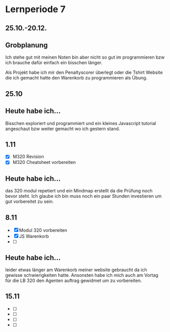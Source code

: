# Lernperiode 7
## 25.10.-20.12.

## Grobplanung
Ich stehe gut mit meinen Noten bin aber nicht so gut im programmieren bzw ich brauche dafür einfach ein bisschen länger.

Als Projekt habe ich mir den Penaltyscorer überlegt oder die Tshirt Website die ich gemacht hatte den Warenkorb zu programmieren als Übung.

## 25.10

## Heute habe ich...
Bisschen exploriert und programmiert und ein kleines Javascript tutorial angeschaut bzw weiter gemacht wo ich gestern stand. 

## 1.11
- [x] M320 Revision
- [x] M320 Cheatsheet vorbereiten

## Heute habe ich...
das 320 modul repetiert und ein Mindmap erstellt da die Prüfung noch bevor steht. Ich glaube ich bin muss noch ein paar Stunden investieren um gut vorbereitet zu sein.

## 8.11
- [x] Modul 320 vorbereiten
- [x] JS Warenkorb
- [ ]  

## Heute habe ich...
leider etwas länger am Warenkorb meiner website gebraucht da ich gewisse schwierigkeiten hatte. Ansonsten habe ich mich auch am Vortag für die LB 320 den Agenten auftrag gewidmet um zu vorbereiten.

## 15.11
- [ ]
- [ ]
- [ ]
- [ ]
